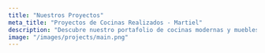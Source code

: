 ```yaml
---
title: "Nuestros Proyectos"
meta_title: "Proyectos de Cocinas Realizados - Martiel"
description: "Descubre nuestro portafolio de cocinas modernas y muebles de MDF instalados en quintas, casas de descanso y residencias."
image: "/images/projects/main.png"
---
```

